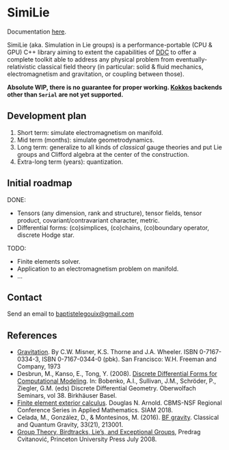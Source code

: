 <!--
SPDX-FileCopyrightText: 2024 Baptiste Legouix
SPDX-License-Identifier: GPL-3.0-or-later
-->

# SimiLie
Documentation [here](https://blegouix.github.io/similie/).

SimiLie (aka. Simulation in Lie groups) is a performance-portable (CPU & GPU) C++ library aiming to extent the capabilities of [DDC](https://github.com/CExA-project/ddc) to offer a complete toolkit able to address any physical problem from eventually-relativistic classical field theory (in particular: solid & fluid mechanics, electromagnetism and gravitation, or coupling between those).

**Absolute WIP, there is no guarantee for proper working. [Kokkos](https://github.com/kokkos/kokkos) backends other than `Serial` are not yet supported.**

## Development plan

1. Short term: simulate electromagnetism on manifold.
2. Mid term (months): simulate geometrodynamics.
3. Long term: generalize to all kinds of *classical* gauge theories and put Lie groups and Clifford algebra at the center of the construction.
4. Extra-long term (years): quantization.

## Initial roadmap

DONE:
- Tensors (any dimension, rank and structure), tensor fields, tensor product, covariant/contravariant character, metric.
- Differential forms: (co)simplices, (co)chains, (co)boundary operator, discrete Hodge star.

TODO:
- Finite elements solver.
- Application to an electromagnetism problem on manifold.
- ...

## Contact

Send an email to baptistelegouix@gmail.com

## References

- [Gravitation](https://ui.adsabs.harvard.edu/abs/1973grav.book.....M/abstract). By C.W. Misner, K.S. Thorne and J.A. Wheeler. ISBN 0-7167-0334-3, ISBN 0-7167-0344-0 (pbk). San Francisco: W.H. Freeman and Company, 1973
- Desbrun, M., Kanso, E., Tong, Y. (2008). [Discrete Differential Forms for Computational Modeling](https://link.springer.com/chapter/10.1007/978-3-7643-8621-4_16). In: Bobenko, A.I., Sullivan, J.M., Schröder, P., Ziegler, G.M. (eds) Discrete Differential Geometry. Oberwolfach Seminars, vol 38. Birkhäuser Basel.
- [Finite element exterior calculus](https://doi.org/10.1137/1.9781611975543). Douglas N. Arnold. CBMS-NSF Regional Conference Series in Applied Mathematics. SIAM 2018.
- Celada, M., González, D., & Montesinos, M. (2016). [BF gravity](https://arxiv.org/abs/1610.02020). Classical and Quantum Gravity, 33(21), 213001.
- [Group Theory, Birdtracks, Lie’s, and Exceptional Groups](https://birdtracks.eu/), Predrag Cvitanović, Princeton University Press July 2008.
